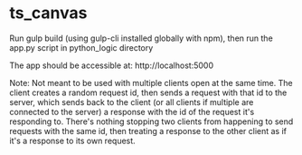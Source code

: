 # ts_canvas

Run gulp build (using gulp-cli installed globally with npm), then run the app.py script in python_logic directory

The app should be accessible at:
http://localhost:5000

Note: Not meant to be used with multiple clients open at the same time.
The client creates a random request id, then sends a request with that id to the server,
which sends back to the client (or all clients if multiple are connected to the server) a response
with the id of the request it's responding to. There's nothing stopping two clients from
happening to send requests with the same id, then treating a response to the other client as if
it's a response to its own request.